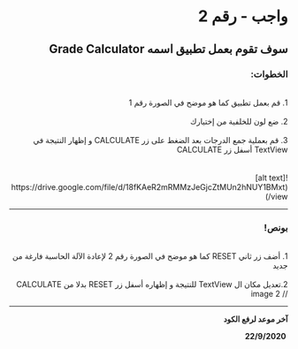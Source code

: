 <div dir = "rtl">

# واجب - رقم 2
## سوف تقوم بعمل تطبيق اسمه Grade Calculator
### الخطوات: 

<br>
 1.  قم بعمل تطبيق كما هو موضح في الصورة رقم 1
<br>

<br>
2. ضع لون للخلفية من إختيارك
<br>

<br>
 3. قم بعملية جمع الدرجات بعد الضغط على زر CALCULATE و إظهار النتيجة في TextView أسفل زر CALCULATE
<br>

<br>
<br>
![alt text](https://drive.google.com/file/d/18fKAeR2mRMMzJeGjcZtMUn2hNUY1BMxt/view)
<br>
<hr>

### بونص!

<br>
1. أضف زر ثاني RESET كما هو موضح في الصورة رقم 2 لإعادة الآلة الحاسبة فارغة من جديد
<br>

<br>
2.تعديل مكان ال TextView للنتيجة و إظهاره أسفل زر RESET بدلا من CALCULATE 
<br>
// image 2
<hr>
<b>آخر موعد لرفع الكود

&#x202b; 22/9/2020

</div>
